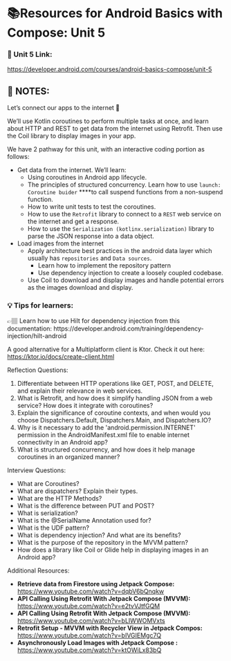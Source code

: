 # 📚Resources for **Android Basics with Compose: Unit 5**

### 🔗 Unit 5 Link:

https://developer.android.com/courses/android-basics-compose/unit-5

## 📝 NOTES:

Let’s connect our apps to the internet 💃

We’ll use Kotlin coroutines to perform multiple tasks at once, and learn about HTTP and REST to get data from the internet using Retrofit. Then use the Coil library to display images in your app.

We have 2 pathway for this unit, with an interactive coding portion as follows:

- Get data from the internet. We’ll learn:
    - Using coroutines in Android app lifecycle.
    - The principles of structured concurrency. Learn how to use `launch: Coroutine buider`  ****to call suspend functions from a non-suspend function.
    - How to write unit tests to test the coroutines.
    - How to use the `Retrofit` library to connect to a `REST` web service on the internet and get a response.
    - How to use the `Serialization (kotlinx.serialization)` library to parse the JSON response into a data object.
- Load images from the internet
    - Apply architecture best practices in the android data layer which usually has `repositories` and `Data sources`.
        - Learn how to implement the repository pattern
        - Use dependency injection to create a loosely coupled codebase.
    - Use Coil to download and display images and handle potential errors as the images download and display.

### 💡 Tips for learners:

<aside>
👉🏽 Learn how to use Hilt for dependency injection from this documentation: https://developer.android.com/training/dependency-injection/hilt-android

A good alternative for a Multiplatform client is Ktor. Check it out here: https://ktor.io/docs/create-client.html

</aside>

Reflection Questions: 

1. Differentiate between HTTP operations like GET, POST, and DELETE, and explain their relevance in web services.
2. What is Retrofit, and how does it simplify handling JSON from a web service? How does it integrate with coroutines?
3. Explain the significance of coroutine contexts, and when would you choose Dispatchers.Default, Dispatchers.Main, and Dispatchers.IO?
4. Why is it necessary to add the 'android.permission.INTERNET' permission in the AndroidManifest.xml file to enable internet connectivity in an Android app?
5. What is structured concurrency, and how does it help manage coroutines in an organized manner?

Interview Questions: 

- What are Coroutines?
- What are dispatchers? Explain their types.
- What are the HTTP Methods?
- What is the difference between PUT and POST?
- What is serialization?
- What is the @SerialName Annotation used for?
- What is the UDF pattern?
- What is dependency injection? And what are its benefits?
- What is the purpose of the repository in the MVVM pattern?
- How does a library like Coil or Glide help in displaying images in an Android app?

Additional Resources: 

- ****Retrieve data from Firestore using Jetpack Compose:**** https://www.youtube.com/watch?v=dqbV6bQnqkw
- ****API Calling Using Retrofit With Jetpack Compose (MVVM):**** https://www.youtube.com/watch?v=e2tvVJtfGQM
- ****API Calling Using Retrofit With Jetpack Compose (MVVM):**** https://www.youtube.com/watch?v=bLIWWOMVxts
- ****Retrofit Setup - MVVM with Recycler View in Jetpack Compos:**** https://www.youtube.com/watch?v=bIVGIEMgc7Q
- ****Asynchronously Load Images with Jetpack Compose :**** https://www.youtube.com/watch?v=ktOWiLx83bQ
